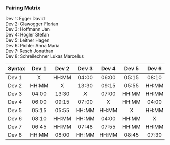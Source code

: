 ### Pairing Matrix
Dev 1: Egger David <br/>
Dev 2: Glawogger Florian <br/>
Dev 3: Hoffmann Jan <br/>
Dev 4: Högler Stefan <br/>
Dev 5: Leitner Hagen <br/>
Dev 6: Pichler Anna Maria <br/>
Dev 7: Resch Jonathan <br/>
Dev 8: Schreilechner Lukas Marcellus <br/>


| Syntax      | Dev 1   	  | Dev 2   	  | Dev 3   	  | Dev 4   	  | Dev 5   	  | Dev 6   	  | Dev 7   	  | Dev 8   	  |
| :---        |    :----:   |    :----:   |    :----:   |    :----:   |    :----:   |    :----:   |    :----:   |    :----:   |
| Dev 1       | X           | HH:MM       | 04:00       | 06:00       | 05:15       | 08:10       | 06:45       | HH:MM       |
| Dev 2       | HH:MM       | X           | 13:30       | 09:15       | 05:55       | HH:MM       | HH:MM       | 09:00       |
| Dev 3       | 04:00       | 13:30       | X           | 07:00       | HH:MM       | HH:MM       | 07:48       | HH:MM       |
| Dev 4       | 06:00       | 09:15       | 07:00       | X           | HH:MM       | 04:00       | 07:55       | HH:MM       |
| Dev 5       | 05:15       | 05:55       | HH:MM       | HH:MM       | X           | HH:MM       | HH:MM       | 08:45       |
| Dev 6       | 08:10       | HH:MM       | HH:MM       | 04:00       | HH:MM       | X           | HH:MM       | 07:30       |
| Dev 7       | 06:45       | HH:MM       | 07:48       | 07:55       | HH:MM       | HH:MM       | X           | 07:30       |
| Dev 8       | HH:MM       | 08:00       | HH:MM       | HH:MM       | 08:45       | 07:30       | 07:30       | X           |
